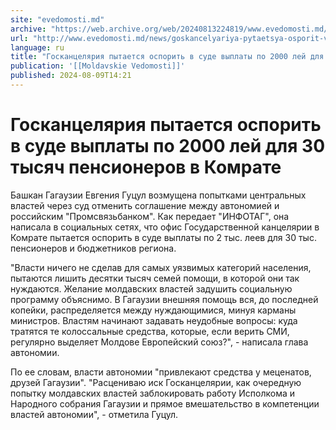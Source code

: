 ```yaml
---
site: "evedomosti.md"
archive: "https://web.archive.org/web/20240813224819/www.evedomosti.md/news/goskancelyariya-pytaetsya-osporit-v-sude-vyplaty-po-2000-lej"
url: "http://www.evedomosti.md/news/goskancelyariya-pytaetsya-osporit-v-sude-vyplaty-po-2000-lej"
language: ru
title: "Госканцелярия пытается оспорить в суде выплаты по 2000 лей для 30 тысяч пенсионеров в Комрате"
publication: '[[Moldavskie Vedomosti]]'
published: 2024-08-09T14:21
---
```


# Госканцелярия пытается оспорить в суде выплаты по 2000 лей для 30 тысяч пенсионеров в Комрате

Башкан Гагаузии Евгения Гуцул возмущена попытками центральных властей через суд отменить соглашение между автономией и российским "Промсвязьбанком". Как передает "ИНФОТАГ", она написала в социальных сетях, что офис Государственной канцелярии в Комрате пытается оспорить в суде выплаты по 2 тыс. леев для 30 тыс. пенсионеров и бюджетников региона.

"Власти ничего не сделав для самых уязвимых категорий населения, пытаются лишить десятки тысяч семей помощи, в которой они так нуждаются. Желание молдавских властей задушить социальную программу объяснимо. В Гагаузии внешняя помощь вся, до последней копейки, распределяется между нуждающимися, минуя карманы министров. Властям начинают задавать неудобные вопросы: куда тратятся те колоссальные средства, которые, если верить СМИ, регулярно выделяет Молдове Европейский союз?", - написала глава автономии.

По ее словам, власти автономии "привлекают средства у меценатов, друзей Гагаузии". "Расцениваю иск Госканцелярии, как очередную попытку молдавских властей заблокировать работу Исполкома и Народного собрания Гагаузии и прямое вмешательство в компетенции властей автономии", - отметила Гуцул.